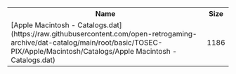 <table>
<tr><th>Name</th><th>Size</th></tr>
<tr><td>[Apple Macintosh - Catalogs.dat](https://raw.githubusercontent.com/open-retrogaming-archive/dat-catalog/main/root/basic/TOSEC-PIX/Apple/Macintosh/Catalogs/Apple Macintosh - Catalogs.dat)</td><td>1186</td></tr>
</table>
